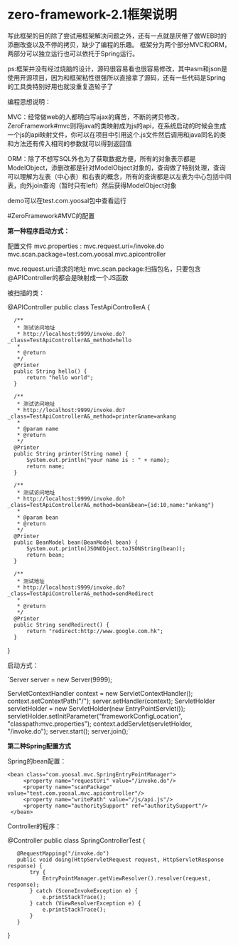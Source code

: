 # zero-framework-2.1框架说明
写此框架的目的除了尝试用框架解决问题之外，还有一点就是厌倦了做WEB时的添删改查以及不停的拷贝，缺少了编程的乐趣。
框架分为两个部分MVC和ORM，两部分可以独立运行也可以依托于Spring运行。

ps:框架并没有经过烧脑的设计，源码很容易看也很容易修改，其中asm和json是使用开源项目，因为和框架粘性很强所以直接拿了源码，还有一些代码是Spring的工具类特别好用也就没重复造轮子了

编程思想说明：

MVC：经常做web的人都明白写ajax的痛苦，不断的拷贝修改，ZeroFramework#mvc则将java的类映射成为js的api，在系统启动的时候会生成一个js的api映射文件，你可以在项目中引用这个.js文件然后调用和java同名的类和方法还有传入相同的参数就可以得到返回值

ORM：除了不想写SQL外也为了获取数据方便，所有的对象表示都是ModelObject，添删改都是针对ModelObject对象的，查询做了特别处理，查询可以理解为左表（中心表）和右表的概念，所有的查询都是以左表为中心包括中间表，向外join查询（暂时只有left）然后获得ModelObject对象

demo可以在test.com.yoosal包中查看运行

#ZeroFramework#MVC的配置

**第一种程序启动方式：**

配置文件 mvc.properties :
mvc.request.uri=/invoke.do
mvc.scan.package=test.com.yoosal.mvc.apicontroller
 
 mvc.request.uri:请求的地址
 mvc.scan.package:扫描包名，只要包含@APIController的都会是映射成一个JS函数
 
 被扫描的类：
 
  @APIController
  public class TestApiControllerA {

      /**
       * 测试访问地址
       * http://localhost:9999/invoke.do?_class=TestApiControllerA&_method=hello
       *
       * @return
       */
      @Printer
      public String hello() {
          return "hello world";
      }
  
      /**
       * 测试访问地址
       * http://localhost:9999/invoke.do?_class=TestApiControllerA&_method=printer&name=ankang
       *
       * @param name
       * @return
       */
      @Printer
      public String printer(String name) {
          System.out.println("your name is : " + name);
          return name;
      }
  
      /**
       * 测试访问地址
       * http://localhost:9999/invoke.do?_class=TestApiControllerA&_method=bean&bean={id:10,name:"ankang"}
       *
       * @param bean
       * @return
       */
      @Printer
      public BeanModel bean(BeanModel bean) {
          System.out.println(JSONObject.toJSONString(bean));
          return bean;
      }
  
      /**
       * 测试地址
       * http://localhost:9999/invoke.do?_class=TestApiControllerA&_method=sendRedirect
       *
       * @return
       */
      @Printer
      public String sendRedirect() {
          return "redirect:http://www.google.com.hk";
      }
  }

启动方式：

  `Server server = new Server(9999);
  
  ServletContextHandler context = new ServletContextHandler();
  context.setContextPath("/");
  server.setHandler(context);
  ServletHolder servletHolder = new ServletHolder(new EntryPointServlet());
  servletHolder.setInitParameter("frameworkConfigLocation", "classpath:mvc.properties");
  context.addServlet(servletHolder, "/invoke.do");
  server.start();
  server.join();`
  
  
**第二种Spring配置方式**

Spring的bean配置：

    <bean class="com.yoosal.mvc.SpringEntryPointManager">
         <property name="requestUri" value="/invoke.do"/>
         <property name="scanPackage" value="test.com.yoosal.mvc.apicontroller"/>
         <property name="writePath" value="/js/api.js"/>
         <property name="authoritySupport" ref="authoritySupport"/>
     </bean>

  
  Controller的程序：
  
   @Controller
   public class SpringControllerTest {
   
       @RequestMapping("/invoke.do")
       public void doing(HttpServletRequest request, HttpServletResponse response) {
           try {
               EntryPointManager.getViewResolver().resolver(request, response);
           } catch (SceneInvokeException e) {
               e.printStackTrace();
           } catch (ViewResolverException e) {
               e.printStackTrace();
           }
       }
   }